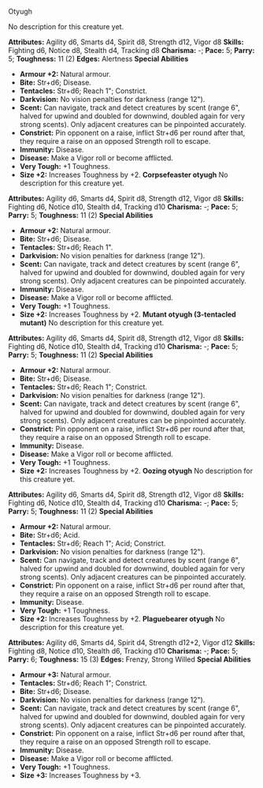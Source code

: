 Otyugh

No description for this creature yet.

**Attributes:** Agility d6, Smarts d4, Spirit d8, Strength d12, Vigor
d8
**Skills:** Fighting d6, Notice d8, Stealth d4, Tracking d8
**Charisma:** -; **Pace:** 5; **Parry:** 5; **Toughness:** 11 (2)
**Edges:** Alertness
**Special Abilities**
- **Armour +2:** Natural armour.
- **Bite:** Str+d6; Disease.
- **Tentacles:** Str+d6; Reach 1"; Constrict.
- **Darkvision:** No vision penalties for darkness (range 12").
- **Scent:** Can navigate, track and detect creatures by scent (range
6", halved for upwind and doubled for downwind, doubled again for very
strong scents). Only adjacent creatures can be pinpointed accurately.
- **Constrict:** Pin opponent on a raise, inflict Str+d6 per round after
that, they require a raise on an opposed Strength roll to escape.
- **Immunity:** Disease.
- **Disease:** Make a Vigor roll or become afflicted.
- **Very Tough:** +1 Toughness.
- **Size +2:** Increases Toughness by +2.
**Corpsefeaster otyugh**
No description for this creature yet.

**Attributes:** Agility d6, Smarts d4, Spirit d8, Strength d12, Vigor
d8
**Skills:** Fighting d6, Notice d10, Stealth d4, Tracking d10
**Charisma:** -; **Pace:** 5; **Parry:** 5; **Toughness:** 11 (2)
**Special Abilities**
- **Armour +2:** Natural armour.
- **Bite:** Str+d6; Disease.
- **Tentacles:** Str+d6; Reach 1".
- **Darkvision:** No vision penalties for darkness (range 12").
- **Scent:** Can navigate, track and detect creatures by scent (range
6", halved for upwind and doubled for downwind, doubled again for very
strong scents). Only adjacent creatures can be pinpointed accurately.
- **Immunity:** Disease.
- **Disease:** Make a Vigor roll or become afflicted.
- **Very Tough:** +1 Toughness.
- **Size +2:** Increases Toughness by +2.
**Mutant otyugh (3-tentacled mutant)**
No description for this creature yet.

**Attributes:** Agility d6, Smarts d4, Spirit d8, Strength d12, Vigor
d8
**Skills:** Fighting d6, Notice d10, Stealth d4, Tracking d10
**Charisma:** -; **Pace:** 5; **Parry:** 5; **Toughness:** 11 (2)
**Special Abilities**
- **Armour +2:** Natural armour.
- **Bite:** Str+d6; Disease.
- **Tentacles:** Str+d6; Reach 1"; Constrict.
- **Darkvision:** No vision penalties for darkness (range 12").
- **Scent:** Can navigate, track and detect creatures by scent (range
6", halved for upwind and doubled for downwind, doubled again for very
strong scents). Only adjacent creatures can be pinpointed accurately.
- **Constrict:** Pin opponent on a raise, inflict Str+d6 per round after
that, they require a raise on an opposed Strength roll to escape.
- **Immunity:** Disease.
- **Disease:** Make a Vigor roll or become afflicted.
- **Very Tough:** +1 Toughness.
- **Size +2:** Increases Toughness by +2.
**Oozing otyugh**
No description for this creature yet.

**Attributes:** Agility d6, Smarts d4, Spirit d8, Strength d12, Vigor
d8
**Skills:** Fighting d6, Notice d10, Stealth d4, Tracking d10
**Charisma:** -; **Pace:** 5; **Parry:** 5; **Toughness:** 11 (2)
**Special Abilities**
- **Armour +2:** Natural armour.
- **Bite:** Str+d6; Acid.
- **Tentacles:** Str+d6; Reach 1"; Acid; Constrict.
- **Darkvision:** No vision penalties for darkness (range 12").
- **Scent:** Can navigate, track and detect creatures by scent (range
6", halved for upwind and doubled for downwind, doubled again for very
strong scents). Only adjacent creatures can be pinpointed accurately.
- **Constrict:** Pin opponent on a raise, inflict Str+d6 per round after
that, they require a raise on an opposed Strength roll to escape.
- **Immunity:** Disease.
- **Very Tough:** +1 Toughness.
- **Size +2:** Increases Toughness by +2.
**Plaguebearer otyugh**
No description for this creature yet.

**Attributes:** Agility d6, Smarts d4, Spirit d4, Strength d12+2, Vigor
d12
**Skills:** Fighting d8, Notice d10, Stealth d6, Tracking d10
**Charisma:** -; **Pace:** 5; **Parry:** 6; **Toughness:** 15 (3)
**Edges:** Frenzy, Strong Willed
**Special Abilities**
- **Armour +3:** Natural armour.
- **Tentacles:** Str+d6; Reach 1"; Constrict.
- **Bite:** Str+d6; Disease.
- **Darkvision:** No vision penalties for darkness (range 12").
- **Scent:** Can navigate, track and detect creatures by scent (range
6", halved for upwind and doubled for downwind, doubled again for very
strong scents). Only adjacent creatures can be pinpointed accurately.
- **Constrict:** Pin opponent on a raise, inflict Str+d6 per round after
that, they require a raise on an opposed Strength roll to escape.
- **Immunity:** Disease.
- **Disease:** Make a Vigor roll or become afflicted.
- **Very Tough:** +1 Toughness.
- **Size +3:** Increases Toughness by +3.

